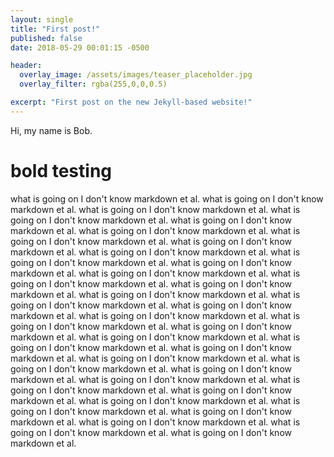 ```yaml
---
layout: single
title: "First post!"
published: false
date: 2018-05-29 00:01:15 -0500

header:
  overlay_image: /assets/images/teaser_placeholder.jpg
  overlay_filter: rgba(255,0,0,0.5)  

excerpt: "First post on the new Jekyll-based website!"
---
```


Hi, my name is Bob.

# bold testing #


what is going on I don't know markdown et al. what is going on I don't know markdown et al. what is going on I don't know markdown et al. what is going on I don't know markdown et al. what is going on I don't know markdown et al. what is going on I don't know markdown et al. what is going on I don't know markdown et al. what is going on I don't know markdown et al. what is going on I don't know markdown et al. what is going on I don't know markdown et al. what is going on I don't know markdown et al. what is going on I don't know markdown et al. what is going on I don't know markdown et al. what is going on I don't know markdown et al. what is going on I don't know markdown et al. what is going on I don't know markdown et al. what is going on I don't know markdown et al. what is going on I don't know markdown et al. what is going on I don't know markdown et al. what is going on I don't know markdown et al. what is going on I don't know markdown et al. what is going on I don't know markdown et al. what is going on I don't know markdown et al. what is going on I don't know markdown et al. what is going on I don't know markdown et al. what is going on I don't know markdown et al. what is going on I don't know markdown et al. what is going on I don't know markdown et al. what is going on I don't know markdown et al. what is going on I don't know markdown et al. what is going on I don't know markdown et al. what is going on I don't know markdown et al. what is going on I don't know markdown et al. what is going on I don't know markdown et al. what is going on I don't know markdown et al.
